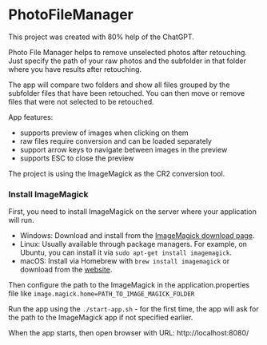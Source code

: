 
# PhotoFileManager

This project was created with 80% help of the ChatGPT.

Photo File Manager helps to remove unselected photos after retouching. Just specify the path of your raw photos and the subfolder in that folder where you have results after retouching. 

The app will compare two folders and show all files grouped by the subfolder files that have been retouched. You can then move or remove files that were not selected to be retouched.

App features:
- supports preview of images when clicking on them
- raw files require conversion and can be loaded separately
- support arrow keys to navigate between images in the preview
- supports ESC to close the preview


The project is using the ImageMagick as the CR2 conversion tool. 

### Install ImageMagick
First, you need to install ImageMagick on the server where your application will run.

 - Windows: Download and install from the [ImageMagick download page](https://imagemagick.org/script/download.php).
 - Linux: Usually available through package managers. For example, on
   Ubuntu, you can install it via `sudo apt-get install imagemagick`.
 - macOS: Install via Homebrew with `brew install imagemagick` or download
   from the [website](https://imagemagick.org/script/download.php).

Then configure the path to the ImageMagick in the application.properties file like `image.magick.home=PATH_TO_IMAGE_MAGICK_FOLDER`

Run the app using the `./start-app.sh` - for the first time, the app will ask for the path to the ImageMagick app if not specified earlier.

When the app starts, then open browser with URL: http://localhost:8080/

